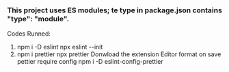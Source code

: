 ### This project uses ES modules; te type in package.json contains "type": "module".

Codes Runned:

1. npm i -D eslint
   npx eslint --init
2. npm i prettier
   npx prettier
   Donwload the extension
   Editor format on save
   pettier require config
   npm i -D eslint-config-prettier
 <!--- Comment here: 
 If you already configure and added your require package for this project in package.json (which in this case already did, check package.json and you will see eslint and prettier is in the devDependencies). 
 Then you can inform the developers to run "npm install" in README.md. "npm install" will install all the requirement stated in package.json. So in this case, when I run "npm install", eslint and prettier will be installed, and I do not have to run 'npm i -D eslint'
  'npm i prettier' one by one, npm install do all of it for me  --->
